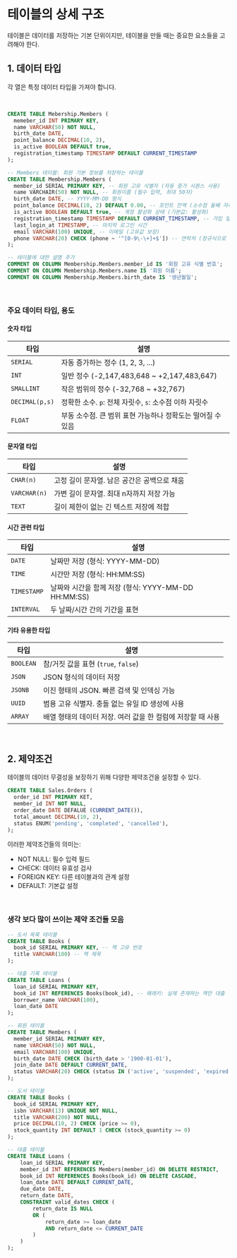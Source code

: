 # 테이블의 상세 구조
테이블은 데이터를 저장하는 기본 단위이지만, 테이블을 만들 때는 중요한 요소들을 고려해야 한다.

## 1. 데이터 타입
각 열은 특정 데이터 타입을 가져야 합니다. 

<br/>

```sql
CREATE TABLE Mebership.Members (
  memeber_id INT PRIMARY KEY, 
  name VARCHAR(50) NOT NULL,
  birth_date DATE,
  point_balance DECIMAL(10, 2),
  is_active BOOLEAN DEFAULT true,
  registration_timestamp TIMESTAMP DEFAULT CURRENT_TIMESTAMP
);

-- Members 테이블: 회원 기본 정보를 저장하는 테이블
CREATE TABLE Membership.Members (
  member_id SERIAL PRIMARY KEY, -- 회원 고유 식별자 (자동 증가 시퀀스 사용)
  name VARCHAIR(50) NOT NULL, -- 회원이름 (필수 입력, 최대 50자)
  birth_date DATE, -- YYYY-MM-DD 형식
  point_balance DECIMAL(10, 2) DEFAULT 0.00, -- 포인트 잔액 (소수점 둘째 자리까지 허용)
  is_active BOOLEAN DEFAULT true, -- 계정 활성화 상태 (기본값: 활성화)
  registration_timestamp TIMESTAMP DEFAULT CURRENT_TIMESTAMP, -- 가입 일시 (자동 기록)
  last_login_at TIMESTAMP, -- 마지막 로그인 시간
  email VARCHAR(100) UNIQUE, -- 이메일 (고유값 보장)
  phone VARCHAR(20) CHECK (phone ~ '^[0-9\-\+]+$']) -- 연락처 (정규식으로 형식 검증)
);

-- 테이블에 대한 설명 추가
COMMENT ON COLUMN Membership.Members.member_id IS '회원 고유 식별 번호';
COMMENT ON COLUMN Membership.Members.name IS '회원 이름';
COMMENT ON COLUMN Membership.Members.birth_date IS '생년월일';
```
<br/>

### 주요 데이터 타입, 용도
#### 숫자 타입
| 타입             | 설명                                       |
| -------------- | ---------------------------------------- |
| `SERIAL`       | 자동 증가하는 정수 (1, 2, 3, ...)                |
| `INT`          | 일반 정수 (-2,147,483,648 \~ +2,147,483,647) |
| `SMALLINT`     | 작은 범위의 정수 (-32,768 \~ +32,767)           |
| `DECIMAL(p,s)` | 정확한 소수. `p`: 전체 자릿수, `s`: 소수점 이하 자릿수     |
| `FLOAT`        | 부동 소수점. 큰 범위 표현 가능하나 정확도는 떨어질 수 있음       |

#### 문자열 타입
| 타입           | 설명                        |
| ------------ | ------------------------- |
| `CHAR(n)`    | 고정 길이 문자열. 남은 공간은 공백으로 채움 |
| `VARCHAR(n)` | 가변 길이 문자열. 최대 n자까지 저장 가능  |
| `TEXT`       | 길이 제한이 없는 긴 텍스트 저장에 적합    |

#### 시간 관련 타입
| 타입          | 설명                                        |
| ----------- | ----------------------------------------- |
| `DATE`      | 날짜만 저장 (형식: YYYY-MM-DD)                   |
| `TIME`      | 시간만 저장 (형식: HH\:MM\:SS)                   |
| `TIMESTAMP` | 날짜와 시간을 함께 저장 (형식: YYYY-MM-DD HH\:MM\:SS) |
| `INTERVAL`  | 두 날짜/시간 간의 기간을 표현                         |

#### 기타 유용한 타입
| 타입        | 설명                                  |
| --------- | ----------------------------------- |
| `BOOLEAN` | 참/거짓 값을 표현 (`true`, `false`)        |
| `JSON`    | JSON 형식의 데이터 저장                     |
| `JSONB`   | 이진 형태의 JSON. 빠른 검색 및 인덱싱 가능         |
| `UUID`    | 범용 고유 식별자. 충돌 없는 유일 ID 생성에 사용       |
| `ARRAY`   | 배열 형태의 데이터 저장. 여러 값을 한 컬럼에 저장할 때 사용 |

<br/>

## 2. 제약조건
테이블의 데이터 무결성을 보장하기 위해 다양한 제약조건을 설정할 수 있다.
```sql
CREATE TABLE Sales.Orders (
  order_id INT PRIMARY KET,
  member_id INT NOT NULL, 
  order_date DATE DEFALUE (CURRENT_DATE()), 
  total_amount DECIMAL(10, 2),
  status ENUM('pending', 'completed', 'cancelled'),
);
```
이러한 제약조건들의 의미는:
- NOT NULL: 필수 입력 필드
- CHECK: 데이터 유효성 검사
- FOREIGN KEY: 다른 테이블과의 관계 설정
- DEFAULT: 기본값 설정

<br/>

### 생각 보다 많이 쓰이는 제약 조건들 모음

```sql
-- 도서 목록 테이블
CREATE TABLE Books (
  book_id SERIAL PRIMARY KEY, -- 책 고유 번호
  title VARCHAR(100) -- 책 제목
);

-- 대출 기록 테이블
CREATE TABLE Loans (
  loan_id SERIAL PRIMARY KEY,
  book_id INT REFERENCES Books(book_id), -- 왜래키: 실제 존재하는 책만 대출
  borrower_name VARCHAR(100),
  loan_date DATE
);

-- 회원 테이블
CREATE TABLE Members (
  member_id SERIAL PRIMARY KEY,
  name VARCHAR(50) NOT NULL,
  email VARCHAR(100) UNIQUE,
  birth_date DATE CHECK (birth_date > '1900-01-01'),
  join_date DATE DEFAULT CURRENT_DATE,
  status VARCHAR(20) CHECK (status IN ('active', 'suspended', 'expired'))
);

-- 도서 테이블
CREATE TABLE Books (
  book_id SERIAL PRIMARY KEY,
  isbn VARCHAR(13) UNIQUE NOT NULL,
  title VARCHAR(200) NOT NULL,
  price DECIMAL(10, 2) CHECK (price >= 0),
  stock_quantity INT DEFAULT 1 CHECK (stock_quantity >= 0)
);

-- 대출 테이블
CREATE TABLE Loans (
    loan_id SERIAL PRIMARY KEY,
    member_id INT REFERENCES Members(member_id) ON DELETE RESTRICT,
    book_id INT REFERENCES Books(book_id) ON DELETE CASCADE,
    loan_date DATE DEFAULT CURRENT_DATE,
    due_date DATE,
    return_date DATE,
    CONSTRAINT valid_dates CHECK (
        return_date IS NULL
        OR (
            return_date >= loan_date
            AND return_date <= CURRENT_DATE
        )
    )
);

```






